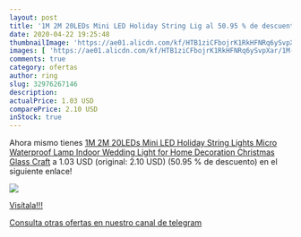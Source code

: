 ```yaml
---
layout: post
title: '1M 2M 20LEDs Mini LED Holiday String Lig al 50.95 % de descuento'
date: 2020-04-22 19:25:48
thumbnailImage: 'https://ae01.alicdn.com/kf/HTB1ziCFbojrK1RkHFNRq6ySvpXar/1M-2M-20LEDs-Mini-LED-Holiday-String-Lights-Micro-Waterproof-Lamp-Indoor-Wedding-Light-for-Home.jpg_350x350._SL200_.jpg'
images: [ 'https://ae01.alicdn.com/kf/HTB1ziCFbojrK1RkHFNRq6ySvpXar/1M-2M-20LEDs-Mini-LED-Holiday-String-Lights-Micro-Waterproof-Lamp-Indoor-Wedding-Light-for-Home.jpg_350x350._SL200_.jpg' ]
comments: true
category: ofertas
author: ring
slug: 32976267146
description:
actualPrice: 1.03 USD
comparePrice: 2.10 USD
inStock: true
---
```


Ahora mismo tienes [1M 2M 20LEDs Mini LED Holiday String Lights Micro Waterproof Lamp Indoor Wedding Light for Home Decoration Christmas Glass Craft](https://www.amazon.com/dp/32976267146/?tag=redken08-20) a 1.03 USD (original: 2.10 USD) (50.95 %  de descuento) en el siguiente enlace!

[![](https://ae01.alicdn.com/kf/HTB1ziCFbojrK1RkHFNRq6ySvpXar/1M-2M-20LEDs-Mini-LED-Holiday-String-Lights-Micro-Waterproof-Lamp-Indoor-Wedding-Light-for-Home.jpg_350x350._SL200_.jpg)](https://www.amazon.com/dp/32976267146/?tag=redken08-20)

[Visítala!!!](https://www.amazon.com/dp/32976267146/?tag=redken08-20)

[Consulta otras ofertas en nuestro canal de telegram](https://t.me/s/ofertas25)
